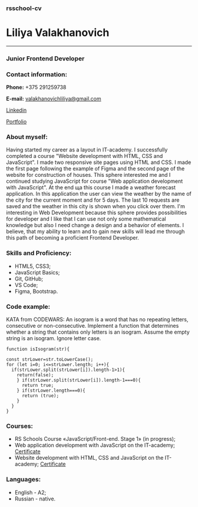 ### rsschool-cv

# Liliya Valakhanovich
*** 

### Junior Frontend Developer

### Contact information:
**Phone:** +375 291259738  

**E-mail:** valakhanovichliliya@gmail.com  

[Linkedin](https://www.linkedin.com/in/liliya-valakhanovich-000418262/)  

[Portfolio](https://github.com/LiliyaValakhanovich)  


### About myself:
Having started my career as a layout in IT-academy. I successfully completed a course "Website development with HTML, CSS and JavaScript". I made two responsive site pages using HTML and CSS. I made the first page following the example of Figma and the second page of the website for construction of houses. This sphere interested me and I continued studying JavaScript for course "Web application development with JavaScript". At the end ща this course I made a weather forecast application. In this application the user can view the weather by the name of the city for the current moment and for 5 days. The last 10 requests are saved and the weather in this city is shown when you click over them.
I'm interesting  in Web Development because this sphere provides possibilities for developer and I like that I can use not only some mathematical knowledge but also I need change a design and a behavior of elements.
I believe, that my ability to learn and to gain new skills will lead me through this path of becoming a proficient Frontend Developer.

### Skills and Proficiency:
* HTML5, CSS3;
* JavaScript Basics;
* Git, GitHub;
* VS Code;
* Figma, Bootstrap.

### Code example:
KATA from CODEWARS: An isogram is a word that has no repeating letters, consecutive or non-consecutive. Implement a function that determines whether a string that contains only letters is an isogram. Assume the empty string is an isogram. Ignore letter case.  

    function isIsogram(str){  

    const strLower=str.toLowerCase();
    for (let i=0; i<=strLower.length; i++){
      if(strLower.split(strLower[i]).length-1>1){
        return(false);
        } if(strLower.split(strLower[i]).length-1===0){
          return true;
        } if(strLower.length===0){
          return (true);
        }
      }
    }  

 ### Courses:
 * RS Schools Course «JavaScript/Front-end. Stage 1» (in progress);
 * Web application development with JavaScript on the IT-academy;
 [Certificate](https://drive.google.com/file/d/11yaXYzl3ixsblZ_qERwfnYj88zEXdiGb/view?usp=sharing)
 * Website development with HTML, CSS and JavaScript on the IT-academy;
 [Certificate](https://drive.google.com/file/d/12MWB-H0-x6Fzm5qPd3DejHXBshrMBiXC/view)

 ### Languages:
 * English - A2;
 * Russian - native.